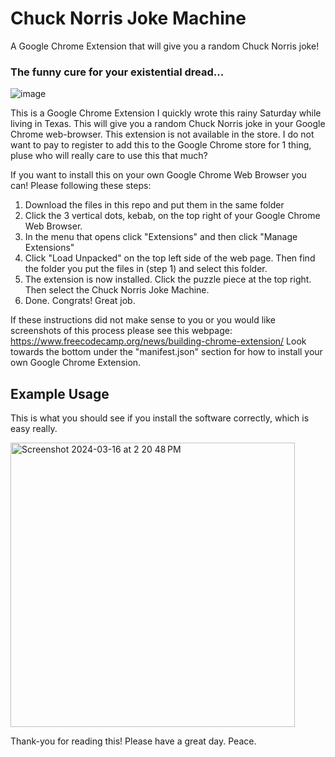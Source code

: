 # Chuck Norris Joke Machine

A Google Chrome Extension that will give you a random Chuck Norris joke!

### **The funny cure for your existential dread...**

![image](https://github.com/avoidreality/Chuck_Norris_Jokes_Chrome/assets/40212334/d66ecb52-11aa-411b-a533-d8b696d53150)

This is a Google Chrome Extension I quickly wrote this rainy Saturday while living in Texas. This will give you a random Chuck Norris joke in your Google Chrome web-browser. This extension is not available in the store. I do not want to pay to register to add this to the Google Chrome store for 1 thing, pluse who will really care to use this that much? 

If you want to install this on your own Google Chrome Web Browser you can! Please following these steps: 
  1. Download the files in this repo and put them in the same folder
  1. Click the 3 vertical dots, kebab, on the top right of your Google Chrome Web Browser. 
  2. In the menu that opens click "Extensions" and then click "Manage Extensions"
  3. Click "Load Unpacked" on the top left side of the web page. Then find the folder you put the files in (step 1) and select this folder.
  4. The extension is now installed. Click the puzzle piece at the top right. Then select the Chuck Norris Joke Machine. 
  5. Done. Congrats! Great job. 

If these instructions did not make sense to you or you would like screenshots of this process please see this webpage: https://www.freecodecamp.org/news/building-chrome-extension/ 
Look towards the bottom under the "manifest.json" section for how to install your own Google Chrome Extension. 

## Example Usage
This is what you should see if you install the software correctly, which is easy really. 

<img width="455" alt="Screenshot 2024-03-16 at 2 20 48 PM" src="https://github.com/avoidreality/Chuck-Norris-Joke-Machine/assets/40212334/ca4eb3e0-0839-4660-917f-b4f63cde1f0c">

Thank-you for reading this! Please have a great day. Peace.
